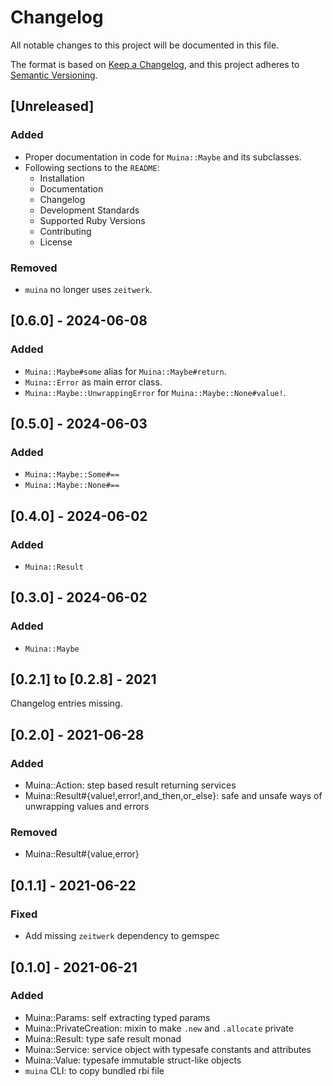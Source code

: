 # Changelog

All notable changes to this project will be documented in this file.

The format is based on [Keep a Changelog](https://keepachangelog.com/en/1.1.0/),
and this project adheres to [Semantic Versioning](https://semver.org/spec/v2.0.0.html).

## [Unreleased]
### Added
* Proper documentation in code for `Muina::Maybe` and its subclasses.
* Following sections to the `README`: 
  * Installation
  * Documentation
  * Changelog
  * Development Standards
  * Supported Ruby Versions
  * Contributing
  * License


### Removed
* `muina` no longer uses `zeitwerk`.


## [0.6.0] - 2024-06-08
### Added
* `Muina::Maybe#some` alias for `Muina::Maybe#return`.
* `Muina::Error` as main error class.
* `Muina::Maybe::UnwrappingError` for `Muina::Maybe::None#value!`.


## [0.5.0] - 2024-06-03
### Added
* `Muina::Maybe::Some#==`
* `Muina::Maybe::None#==`


## [0.4.0] - 2024-06-02
### Added
* `Muina::Result`


## [0.3.0] - 2024-06-02
### Added
* `Muina::Maybe`


## [0.2.1] to [0.2.8] - 2021
Changelog entries missing.


## [0.2.0] - 2021-06-28
### Added
* Muina::Action: step based result returning services
* Muina::Result#{value!,error!,and_then,or_else}: safe and unsafe ways of unwrapping values and errors

### Removed
* Muina::Result#{value,error}


## [0.1.1] - 2021-06-22
### Fixed
* Add missing `zeitwerk` dependency to gemspec


## [0.1.0] - 2021-06-21
### Added
* Muina::Params: self extracting typed params
* Muina::PrivateCreation: mixin to make `.new` and `.allocate` private
* Muina::Result: type safe result monad
* Muina::Service: service object with typesafe constants and attributes
* Muina::Value: typesafe immutable struct-like objects
* `muina` CLI: to copy bundled rbi file
